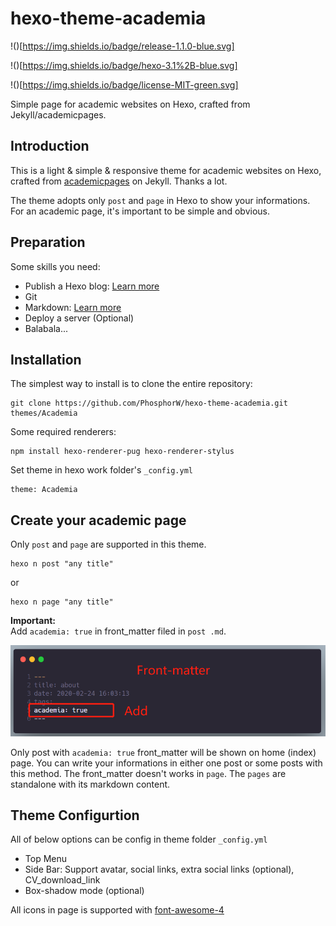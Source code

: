 # hexo-theme-academia

!()[https://img.shields.io/badge/release-1.1.0-blue.svg]

!()[https://img.shields.io/badge/hexo-3.1%2B-blue.svg]

!()[https://img.shields.io/badge/license-MIT-green.svg]

Simple page for academic websites on Hexo, crafted from Jekyll/academicpages.

## Introduction
This is a light & simple & responsive theme for academic websites on Hexo, crafted from [academicpages](https://github.com/academicpages/academicpages.github.io) on Jekyll. Thanks a lot.

The theme adopts only `post` and `page` in Hexo to show your informations. For an academic page, it's important to be simple and obvious.

## Preparation

Some skills you need:
- Publish a Hexo blog: [Learn more](https://hexo.io)
- Git
- Markdown: [Learn more](https://www.appinn.com/markdown/#list)
- Deploy a server (Optional)
- Balabala...

## Installation

The simplest way to install is to clone the entire repository:
```
git clone https://github.com/PhosphorW/hexo-theme-academia.git themes/Academia
```

Some required renderers:
```
npm install hexo-renderer-pug hexo-renderer-stylus
```

Set theme in hexo work folder's `_config.yml`
```
theme: Academia
```

## Create your academic page

Only `post` and `page` are supported in this theme.

```
hexo n post "any title"
```
or
```
hexo n page "any title"
```

**Important:** </br>
Add `academia: true` in front_matter filed in `post .md`.

<img src="https://raw.githubusercontent.com/PhosphorW/phower-img-folder/master/hexo-theme-academia_front-matter.png" width="660px" alt="front_matter">

Only post with `academia: true` front_matter will be shown on home (index) page. You can write your informations in either one post or some posts with this method. The front_matter doesn't works in `page`. The `pages` are standalone with its markdown content.


## Theme Configurtion
All of below options can be config in theme folder `_config.yml`

- Top Menu
- Side Bar: Support avatar, social links, extra social links (optional), CV_download_link
- Box-shadow mode (optional)

All icons in page is supported with [font-awesome-4](http://fontawesome.dashgame.com/)
